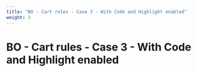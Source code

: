 ```yaml
---
title: "BO - Cart rules - Case 3 - With Code and Highlight enabled"
weight: 3
---
```


# BO - Cart rules - Case 3 - With Code and Highlight enabled
